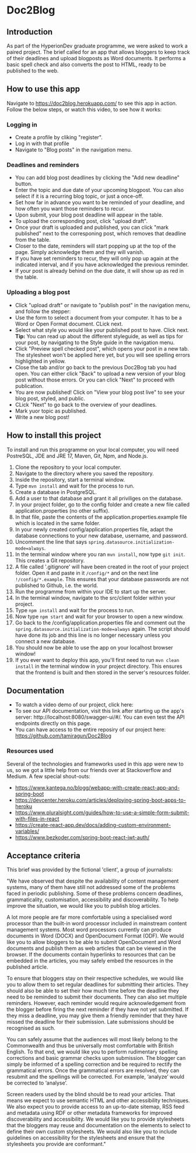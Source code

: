 # Doc2Blog

## Introduction
As part of the HyperionDev graduate programme, we were asked to work a paired project. The brief called for an app that allows bloggers to keep track of their deadlines and upload blogposts as Word documents. It performs a basic spell check and also converts the post to HTML, ready to be published to the web.

## How to use this app

Navigate to https://doc2blog.herokuapp.com/ to see this app in action. Follow the below steps, or watch this video, to see how it works:
### Logging in
* Create a profile by cliking "register".
* Log in with that profile
* Navigate to "Blog posts" in the navigation menu.

### Deadlines and reminders
* You can add blog post deadlines by clicking the "Add new deadline" button.
* Enter the topic and due date of your upcoming blogpost. You can also select if it is a recurring blog topic, or just a once-off.
* Set how far in advance you want to be reminded of your deadline, and how often you want those reminders to recur.
* Upon submit, your blog post deadline will appear in the table.
* To upload the corresponding post, click "upload draft".
* Once your draft is uploaded and published, you can click "mark published" next to the corresponing post, which removes that deadline from the table.
* Closer to the date, reminders will start popping up at the top of the page. Simply acknowledge them and they will vanish.
* If you have set reminders to recur, they will only pop up again at the indicated interval, and if you have acknowledged the previous reminder.
* If your post is already behind on the due date, it will show up as red in the table.

### Uploading a blog post
* Click "upload draft" or navigate to "publish post" in the navigation menu, and follow the stepper:
* Use the form to select a document from your computer. It has to be a Word or Open Format document. CLick next.
* Select what style you would like your published post to have. Click next. **Tip:** You can read up about the different styleguide, as well as tips for your post, by navigating to the Style guide in the navigation menu.
* Click "Preview spell checked post", which opens your post in a new tab. The stylesheet won't be applied here yet, but you will see spelling errors highlighted in yellow.
* Close the tab and/or go back to the previous Doc2Bog tab you had open. You can either click "Back" to upload a new version of your blog post without those errors. Or you can click "Next" to proceed with publication.
* You are now published! Click on "View your blog post live" to see your blog post, styled, and public.
* CLick "Next" to go back to the overview of your deadlines.
* Mark yuor topic as published.
* Write a new blog post!

## How to install this project

To install and run this programme on your local computer, you will need PostreSQL, JDE and JRE 17, Maven, Git, Npm, and Node.js.
1. Clone the repository to your local computer.
2. Navigate to the directory where you saved the repository.
3. Inside the repository, start a terminal window.
4. Type `mvn install` and wait for the process to run.
5. Create a database in PostgreSQL.
6. Add a user to that database and grant it all priviliges on the database.
7. In your project folder, go to the config folder and create a new file called application.properties (no other suffix).
8. In that file, paste the contents of the application.properties.example file which is located in the same folder.
9. In your newly created config/application.properties file, adapt the database connections to your new database, username, and password.
10. Uncomment the line that says `spring.datasource.initialization-mode=always`.
11. In the terminal window where you ran `mvn install`, now type `git init`. This creates a Git repository.
12. A file called '.gitignore' will have been created in the root of your project folder. Open it and paste in it `/config/*` and on the next line `!/config/*.example`. This ensures that your database passwords are not published to Github, i.e. the world.
13. Run the programme from within your IDE to start up the server.
14. In the terminal window, navigate to the src/client folder within your project.
15. Type `npm install` and wait for the process to run.
16. Now type `npm start` and wait for your browser to open a new window.
17. Go back to the /config/application.properties file and comment out the `spring.datasource.initialization-mode=always` again. The script should have done its job and this line is no longer necessary unless you connect a new database.
18. You should now be able to use the app on your localhost browser window!
19. If you ever want to deploy this app, you'll first need to run `mvn clean install` in the terminal window in your project directory. This ensures that the frontend is built and then stored in the server's resources folder.

## Documentation

* To watch a video demo of our project, click here:
* To see our API documentation, visit this link after starting up the app's server: http://localhost:8080/swagger-ui/#/. You can even test the API endpoints directly on this page.
* You can have access to the entire reposiry of our project here: https://github.com/tamiragun/Doc2Blog

### Resources used
Several of the technologies and frameworks used in this app were new to us, so we got a little help from our friends over at Stackoverflow and Medium. A few special shout-outs:
- https://www.kantega.no/blogg/webapp-with-create-react-app-and-spring-boot
- https://devcenter.heroku.com/articles/deploying-spring-boot-apps-to-heroku
- https://www.pluralsight.com/guides/how-to-use-a-simple-form-submit-with-files-in-react
- https://create-react-app.dev/docs/adding-custom-environment-variables/
- https://www.bezkoder.com/spring-boot-react-jwt-auth/

## Acceptance criteria

This brief was provided by the fictional 'client', a group of journalists:

"We have observed that despite the availability of content management systems, many of them have still not addressed some of the problems faced in periodic publishing. Some of these problems concern deadlines, grammaticality, customisation, accessibility and discoverability. To help improve the situation, we would like you to publish blog articles.

A lot more people are far more comfortable using a specialised word processor than the built-in word processor included in mainstream content management systems. Most word processors currently can produce documents in Word (DOCX) and OpenDocument Format (ODF). We would like you to allow bloggers to be able to submit OpenDocument and Word documents and publish them as web articles that can be viewed in the browser. If the documents contain hyperlinks to resources that can be embedded in the articles, you may safely embed the resources in the published article.

To ensure that bloggers stay on their respective schedules, we would like you to allow them to set regular deadlines for submitting their articles. They should also be able to set their how much time before the deadline they need to be reminded to submit their documents. They can also set multiple reminders. However, each reminder would require acknowledgement from the blogger before firing the next reminder if they have not yet submitted. If they miss a deadline, you may give them a friendly reminder that they have missed the deadline for their submission. Late submissions should be recognised as such.

You can safely assume that the audiences will most likely belong to the Commonwealth and thus be universally most comfortable with British English. To that end, we would like you to perform rudimentary spelling corrections and basic grammar checks upon submission. The blogger can simply be informed of a spelling correction and be required to rectify the grammatical errors. Once the grammatical errors are resolved, they can resubmit and the spellings will be corrected. For example, ‘analyze’ would be corrected to ‘analyse’.

Screen readers used by the blind should be to read your articles. That means we expect to use semantic HTML and other accessibility techniques. We also expect you to provide access to an up-to-date sitemap, RSS feed and metadata using RDF or other metadata frameworks for improved discoverability and accessibility. We would like you to provide stylesheets that the bloggers may reuse and documentation on the elements to select to define their own custom stylesheets. We would also like you to include guidelines on accessibility for the stylesheets and ensure that the stylesheets you provide are conformant."
